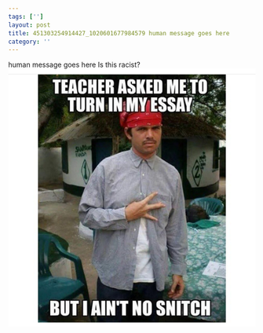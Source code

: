 ```yaml
---
tags: ['']
layout: post
title: 451303254914427_1020601677984579 human message goes here
category: ''
---
```

human message goes here
Is this racist?
![451303254914427_1020601677984579](/uploads/2015-9-15-451303254914427_1020601677984579-human-message-goes-here.jpg)
